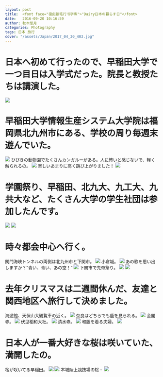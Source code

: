 ```yaml
---
layout: post
title:  <font face="德彪钢笔行书字库">"Dairy日本の暮らす日"</font>
date:   2016-09-20 10:16:59
author: 秋本悠月
categories: Photography
tags: 日本 旅行
cover: "/assets/Japan/2017_04_30_403.jpg"
---
```

# <font face="segoe script">日本へ初めて行ったので、早稲田大学で一つ目日は入学式だった。院長と教授たちは講演した。</font>
![](http://ouvr8irjy.bkt.clouddn.com/_DSC7715.jpg)


# 早稲田大学情報生産システム大学院は福岡県北九州市にある、学校の周り毎週末遊んでいた。
![](http://ouvr8irjy.bkt.clouddn.com/_DSC7833.jpg)
ひびきの動物園でたくさんカンガルーがある。人に怖いと感じないで、軽く触られるの。
![](http://ouvr8irjy.bkt.clouddn.com/_DSC8034.jpg)
楽しいあまりに高く跳び上がりました！
![](http://ouvr8irjy.bkt.clouddn.com/_DSC77871212121212.jpg)

# 学園祭り、早稲田、北九大、九工大、九共大など、たくさん大学の学生社団は参加したんです。
![](http://ouvr8irjy.bkt.clouddn.com/_DSC8126.jpg)
![](http://ouvr8irjy.bkt.clouddn.com/_DSC8204.jpg)

# 時々都会中心へ行く。
関門海峡トンネルの両側は北九州市と下関市。
![](http://ouvr8irjy.bkt.clouddn.com/_DSC7892-2.jpg)
小倉城。
![](http://ouvr8irjy.bkt.clouddn.com/_DSC7989-2.jpg)
あの歌を思い出しますか？”青い、青い、あの空！”
![](http://ouvr8irjy.bkt.clouddn.com/_DSC8007.jpg)
下関市で先帝祭り。
![](http://ouvr8irjy.bkt.clouddn.com/_DSC8957.jpg)
![](http://ouvr8irjy.bkt.clouddn.com/_DSC8892.jpg)


# 去年クリスマスは二週間休んだ、友達と関西地区へ旅行して決めました。
海遊館、天保山大観覧車の近く。
![](http://ouvr8irjy.bkt.clouddn.com/_DSC8210.jpg)
奈良はどちらでも鹿を見られる。
![](http://ouvr8irjy.bkt.clouddn.com/_DSC8355.jpg)
金閣寺。
![](http://ouvr8irjy.bkt.clouddn.com/_DSC8480-2.jpg)
伏见稻和大社。
![](http://ouvr8irjy.bkt.clouddn.com/_DSC8549.jpg)
清水寺。
![](http://ouvr8irjy.bkt.clouddn.com/_DSC8572.jpg)
和服を着る夫婦。
![](http://ouvr8irjy.bkt.clouddn.com/_DSC8587.jpg)


# 日本人が一番大好きな桜は咲いていた、満開したの。
桜が咲いてる早稲田。
![](http://ouvr8irjy.bkt.clouddn.com/_DSC8635.jpg)
![](http://ouvr8irjy.bkt.clouddn.com/_DSC8632.jpg)
本城陸上競技場の桜・
![](http://ouvr8irjy.bkt.clouddn.com/_DSC8653.jpg)


<div class="cm-article" data-key="AkimotoYuduki.id"></div>

<link rel="stylesheet" href="//comment.moe/dest/static/css/plus.css">

<script src="//comment.moe/dest/static/js/build.js" charset="UTF-8"></script>